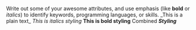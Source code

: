 Write out some of your awesome attributes, and use emphasis (like __bold__ or _italics_) to identify keywords, programming languages, or skills. 
\_This is a plain text\_
_This is italics styling_
__This is bold styling__
Combined ___Styling___
